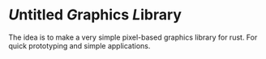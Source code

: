 # *U*ntitled *G*raphics *L*ibrary
The idea is to make a very simple pixel-based graphics library for rust. For quick prototyping and simple applications.
